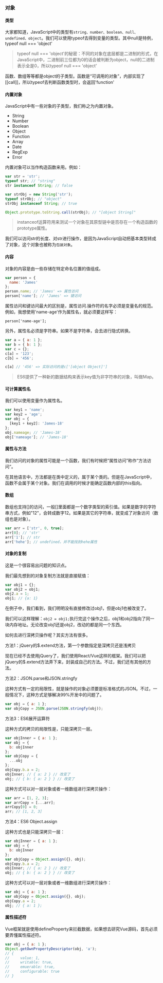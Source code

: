 ### 对象

#### 类型

大家都知道，JavaScript中的类型有`string、number、boolean、null、undefined、object`。我们可以使用typeof去得到变量的类型。其中null是特例，typeof null === 'object'

> typeof null === 'object'的秘密：不同的对象在底层都是二进制的形式，在JavaScript中，二进制前三位都为0的话会被判断为object，null的二进制表示全是0，所以typeof null === 'object'

函数、数组等等都是object的子类型。函数是“可调用的对象”，内部实现了[[call]]，所以typeof去判断函数类型时，会返回'function'

#### 内置对象

JavaScript中有一些对象的子类型，我们称之为内置对象。

 - String
 - Number
 - Boolean
 - Object
 - Function
 - Array
 - Date
 - RegExp
 - Error

内置对象可以当作构造函数来用。例如：

```JavaScript
var str = 'str';
typeof str; // "string"
str instanceof String; // false

var strObj = new String('str');
typeof strObj; // "object"
strObj instanceof String; // true

Object.prototype.toString.call(strObj); // "[object String]"
```

> instanceof运算符用来测试一个对象在其原型链中是否存在一个构造函数的prototype属性。

我们可以访问str的长度、对str进行操作，是因为JavaScript自动把基本类型转成了对象，这个对象也被称为`包装对象`。

#### 内容

对象的内容是由一些存储在特定命名位置的值组成。

```JavaScript
var person = {
  name: 'James'
};
person.name; // 'James' => 属性访问
person['name']; // 'James' => 键访问
```

属性访问和键访问最大的区别是，属性访问.操作符的名字必须是变量名的规范。例如，我想使用'name-age'作为属性名，就必须要这样写：

	person['name-age'];

另外，属性名必须是字符串。如果不是字符串，会去进行隐式转换。

```JavaScript
var a = { a: 1 };
var b = { b: 1 };
var c = {};
c[a] = '123';
c[b] = '456';

c[a] // '456' => 实际访问的是c['[object Object]']
```

> ES6提供了一种新的数据结构来表示key值为非字符串的对象，叫做Map。

#### 可计算属性名

我们可以使用变量作为属性名。

```JavaScript
var key1 = 'name';
var key2 = 'age';
var obj = {
  [key1 + key2]: 'James-18'
};
obj.nameage; // 'James-18'
obj['nameage']; // 'James-18'
```

#### 属性与方法

我们访问的对象的属性可能是一个函数，我们有时候把“属性访问”称作“方法访问”。

在其他语言中，方法都是在类中定义的，属于某个类的。但是在JavaScript中，函数不会属于某个对象。我们在调用的时候才能确定函数内部的this指向。

#### 数组

数组也支持[]的访问，一般[]里面都是一个数字类型的索引值。如果是数字的字符串方式，例如"12"，会转成数字12。如果是其它的字符串，就变成了对象访问（数组也是对象）。

```JavaScript
var arr = ['str', 0, true];
arr[0]; // 'str'
arr['1']; // str
arr['hehe']; // undefined，并不能找到hehe属性
```

#### 对象的复制

这是一个很容易出问题的知识点。

我们最先想到的对象复制方法就是直接赋值：

```JavaScript
var obj1 = {};
var obj2 = obj1;
obj2.a = 1;
obj1; // {a: 1}
```

在例子中，我们看到，我们明明没有直接修改过obj1，但是obj1也被改变了。

我们可以这样理解：`obj2 = obj1;`执行完这个操作之后，obj1和obj2指向了同一块内存地址。无论改变obj1还是obj2，改动的都是同一个东西。

如何去进行深拷贝操作呢？其实方法有很多。

方法1：jQuery的$.extend方法，第一个参数指定是深拷贝还是浅拷贝

现在已经不去使用jQuery了，我们使用React/Vue这样的框架。我们可以把jQuery的$.extend方法弄下来，封装成自己的方法。不过，我们还有其他的方法。

方法2：JSON.parse和JSON.stringfy

这种方式有一定的局限性，就是操作的对象必须要是标准格式的JSON。不过，一般情况下，这种方式足够解决99%开发中的问题了。

```JavaScript
var obj = { a: 1 };
var objCopy = JSON.parse(JSON.stringfy(obj));
```

方法3：ES6展开运算符

这种方式的拷贝的局限性是，只能深拷贝一层。

```JavaScript
var objInner = { a: 1 };
var obj = {
  b: objInner
};
var objCopy = {
  ...obj
};
objCopy.b.a = 2;
objInner; // { a: 2 } // 改变了
obj; // { b: { a: 2 } } // 改变了
```

这种方式可以对一层对象或者一维数组进行深拷贝操作：

```JavaScript
var arr = [1, 2, 3];
var arrCopy = [...arr];
arrCopy[0] = 0;
arr; // [1, 2, 3]
```

方法4：ES6 Object.assign

这种方式也是只能深拷贝一层：

```JavaScript
var objInner = { a: 1 };
var obj = {
  b: objInner
};
var objCopy = Object.assign({}, obj);
objCopy.b.a = 2;
objInner; // { a: 2 } // 改变了
obj; // { b: { a: 2 } } // 改变了

```

这种方式可以对一层对象或者一维数组进行深拷贝操作：

```JavaScript
var obj = { a: 1 };
var objCopy = Object.assign({}, obj);
objCopy.a = 2;
obj; // { a: 1 };
```

#### 属性描述符

Vue框架就是使用defineProperty来拦截数据，如果想去研究Vue源码，首先必须要弄懂属性描述符。

```JavaScript
var obj = { a: 1 };
Object.getOwnPropertyDescriptor(obj, 'a');
// {
//     value: 1,
//     writable: true,
//     emuerable: true,
//     configurable: true
// }
```
